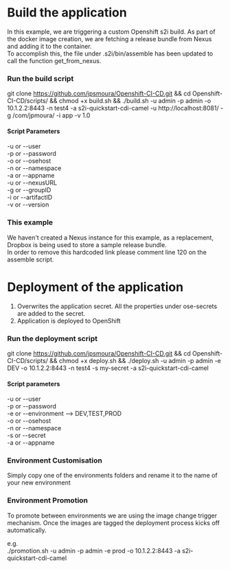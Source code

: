 # Build the application
In this example, we are triggering a custom Openshift s2i build. As part of the docker image creation, we are fetching a release bundle from Nexus and adding it to the container. <br /> To accomplish this, the file under .s2i/bin/assemble has been updated to call the function get_from_nexus.

### Run the build script
git clone https://github.com/jpsmoura/Openshift-CI-CD.git &&
cd Openshift-CI-CD/scripts/ &&
chmod +x build.sh &&
./build.sh -u admin -p admin -o 10.1.2.2:8443 -n test4 -a s2i-quickstart-cdi-camel -u http://localhost:8081/ -g /com/jpmoura/ -i app -v 1.0

#### Script Parameters
-u or --user<br/>
-p or --password<br/>
-o or --osehost<br/>
-n or --namespace<br/>
-a or --appname<br/>
-u or --nexusURL<br/>
-g or --groupID<br/>
-i or --artifactID<br/>
-v or --version

### This example
We haven't created a Nexus instance for this example, as a replacement, Dropbox is being used to store a sample release bundle.<br/>
In order to remove this hardcoded link please comment line 120 on the assemble script.


# Deployment of the application
1) Overwrites the application secret. All the properties under ose-secrets are added to the secret.<br/>
2) Application is deployed to OpenShift

### Run the deployment script
git clone https://github.com/jpsmoura/Openshift-CI-CD.git &&
cd Openshift-CI-CD/scripts/ &&
chmod +x deploy.sh &&
./deploy.sh -u admin -p admin -e DEV -o 10.1.2.2:8443 -n test4 -s my-secret -a s2i-quickstart-cdi-camel

#### Script parameters
-u or --user<br/>
-p or --password<br/>
-e or --environment --> DEV,TEST,PROD<br/>
-o or --osehost<br/>
-n or --namespace<br/>
-s or --secret<br/>
-a or --appname<br/>

### Environment Customisation
Simply copy one of the environments folders and rename it to the name of your new environment

### Environment Promotion
To promote between environments we are using the image change trigger mechanism. Once the images are tagged the deployment process kicks off automatically.<br/>

e.g. <br/>
./promotion.sh -u admin -p admin -e prod -o 10.1.2.2:8443 -a s2i-quickstart-cdi-camel
